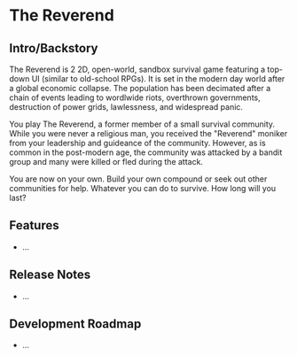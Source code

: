 # The Reverend

## Intro/Backstory
The Reverend is 2 2D, open-world, sandbox survival game featuring a top-down UI (similar to old-school RPGs).
It is set in the modern day world after a global economic collapse. The population has been decimated after a 
chain of events leading to wordlwide riots, overthrown governments, destruction of power grids, lawlessness, and 
widespread panic.

You play The Reverend, a former member of a small survival community. While you were never a religious man, you 
received the "Reverend" moniker from your leadership and guideance of the community. However, as is common in the 
post-modern age, the community was attacked by a bandit group and many were killed or fled during the attack. 

You are now on your own. Build your own compound or seek out other communities for help. Whatever you can do to 
survive. How long will you last?

## Features

* ...

## Release Notes

* ...

## Development Roadmap

* ...
